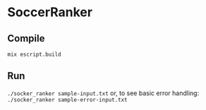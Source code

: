# SoccerRanker

## Compile

```mix escript.build```

## Run
```./socker_ranker sample-input.txt```
or, to see basic error handling:
```./socker_ranker sample-error-input.txt```
